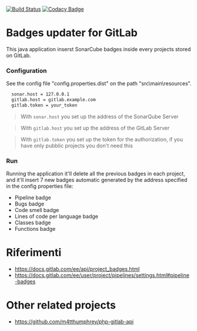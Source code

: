 [![Build Status](https://travis-ci.org/iubar/badges-updater-for-gitlab.svg?branch=master)](https://travis-ci.org/iubar/badges-updater-for-gitlab)
[![Codacy Badge](https://api.codacy.com/project/badge/Grade/2781d3e900d042d792c472621d8e7831)](https://www.codacy.com/app/Iubar/badges-updater-for-gitlab?utm_source=github.com&amp;utm_medium=referral&amp;utm_content=iubar/badges-updater-for-gitlab&amp;utm_campaign=Badge_Grade)

# Badges updater for GitLab

This java application inserst SonarCube badges inside every projects stored on GitLab.

### Configuration

See the config file "config.properties.dist" on the path "src\main\resources".
```sh
  sonar.host = 127.0.0.1
  gitlab.host = gitlab.example.com
  gitlab.token = your_token
```
> With `sonar.host` you set up the address of the SonarQube Server

> With `gitlab.host` you set up the address of the GitLab Server

> With `gitlab.token` you set up the token for the authorization, if you have only pubblic projects you don't need this

### Run

Running the application it'll delete all the previous badges in each project, and it'll insert 7 new badges automatic generated by the address specified in the config properties file:

- Pipeline badge
- Bugs badge
- Code smell badge
- Lines of code per language badge
- Classes badge
- Functions badge

# Riferimenti

 - https://docs.gitlab.com/ee/api/project_badges.html
 - https://docs.gitlab.com/ee/user/project/pipelines/settings.html#pipeline-badges

# Other related projects
 * https://github.com/m4tthumphrey/php-gitlab-api
